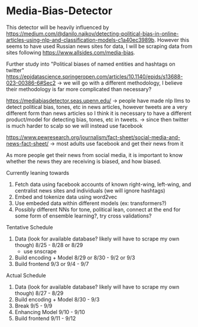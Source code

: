 # Media-Bias-Detector

This detector will be heavily influenced by https://medium.com/@danilo.najkov/detecting-political-bias-in-online-articles-using-nlp-and-classification-models-c1a40ec3989b. However this seems to have used Russian news sites for data, I will be scraping data from sites following https://www.allsides.com/media-bias.

Further study into "Political biases of named entities and hashtags on twitter" https://epjdatascience.springeropen.com/articles/10.1140/epjds/s13688-023-00386-6#Sec2 -> we will go with a different methodology, I believe their methodology is far more complicated than necessary? 

https://mediabiasdetector.seas.upenn.edu/ -> people have made nlp llms to detect political bias, tones, etc in news articles, however tweets are a very different form than news articles so I think it is necessary to have a different product/model for detecting bias, tones, etc in tweets. -> since then twitter is much harder to scalp so we will instead use facebook

https://www.pewresearch.org/journalism/fact-sheet/social-media-and-news-fact-sheet/ -> most adults use facebook and get their news from it

As more people get their news from social media, it is important to know whether the news they are receiving is biased, and how biased. 

Currently leaning towards 
1. Fetch data using facebook accounts of known right-wing, left-wing, and centralist news sites and individuals (we will ignore hashtags)
2. Embed and tokenize data using word2vec
3. Use embeded data within different models (ex: transformers?)
4. Possibly different NNs for tone, political lean, connect at the end for some form of ensemble learning?, try cross validations?

Tentative Schedule
1. Data (look for available database? likely will have to scrape my own though) 8/25 - 8/28 or 8/29
   - use snscrape
3. Build encoding + Model 8/29 or 8/30 - 9/2 or 9/3
4. Build frontend 9/3 or 9/4 - 9/7

Actual Schedule
1. Data (look for available database? likely will have to scrape my own though) 8/27 - 8/29
2. Build encoding + Model 8/30 - 9/3
3. Break 9/5 - 9/9
4. Enhancing Model 9/10 - 9/10
5. Build frontend 9/11 - 9/12

